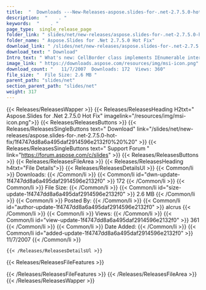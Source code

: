 ```yaml
---
title:  "  Downloads ---New-Releases-aspose.slides-for-.net-2.7.5.0-hot-fix . " 
description:  "    . " 
keywords:  "    . " 
page_type:  single_release_page
folder_link: " slides/net/new-releases/aspose.slides-for-.net-2.7.5.0-hot-fix/"
folder_name: " Aspose.Slides for .Net 2.7.5.0 Hot Fix"
download_link: " /slides/net/new-releases/aspose.slides-for-.net-2.7.5.0-hot-fix/1f4747dd8a6a495daf2914596e2132f0"
download_text: " Download"
Intro_text: " What's new: CellBorder class implements IEnumerable interface now. Fixes: In..."
image_link: " https://downloads.aspose.com/resources/img/msi-icon.png"
download_count: "   11/7/2007  Downloads: 172  Views: 360"
file_size: "  File Size: 2.6 MB "
parent_path: "slides/net"
section_parent_path: "slides/net"
weight: 317 
---
```


{{< Releases/ReleasesWapper >}}
  {{< Releases/ReleasesHeading H2txt=" Aspose.Slides for .Net 2.7.5.0 Hot Fix" imagelink="/resources/img/msi-icon.png">}}
  {{< Releases/ReleasesButtons >}}
    {{< Releases/ReleasesSingleButtons text=" Download" link="/slides/net/new-releases/aspose.slides-for-.net-2.7.5.0-hot-fix/1f4747dd8a6a495daf2914596e2132f0%20%20" >}}
    {{< Releases/ReleasesSingleButtons text=" Support Forum " link="https://forum.aspose.com/c/slides" >}}
  {{< Releases/ReleasesButtons >}}
  {{< Releases/ReleasesFileArea >}}
    {{< Releases/ReleasesHeading h4txt="File Details">}}
    {{< Releases/ReleasesDetailsUl >}}
            {{< Common/li  >}} Downloads: {{< /Common/li >}} 
      {{< Common/li id="dwn-update-1f4747dd8a6a495daf2914596e2132f0" >}} 172 {{< /Common/li >}} 
      {{< Common/li  >}} File Size: {{< /Common/li >}} 
      {{< Common/li id="size-update-1f4747dd8a6a495daf2914596e2132f0" >}} 2.6 MB {{< /Common/li >}} 
      {{< Common/li  >}} Posted By: {{< /Common/li >}} 
      {{< Common/li id="author-update-1f4747dd8a6a495daf2914596e2132f0" >}} alcrus {{< /Common/li >}} 
      {{< Common/li  >}} Views: {{< /Common/li >}} 
      {{< Common/li id="view-update-1f4747dd8a6a495daf2914596e2132f0" >}} 361 {{< /Common/li >}} 
      {{< Common/li  >}} Date Added: {{< /Common/li >}} 
      {{< Common/li id="added-update-1f4747dd8a6a495daf2914596e2132f0" >}} 11/7/2007 {{< /Common/li >}} 

    {{< /Releases/ReleasesDetailsUl >}}

  {{< Releases/ReleasesFileFeatures >}}
      
  {{< /Releases/ReleasesFileFeatures >}}
 {{< /Releases/ReleasesFileArea >}}
{{< /Releases/ReleasesWapper >}}


